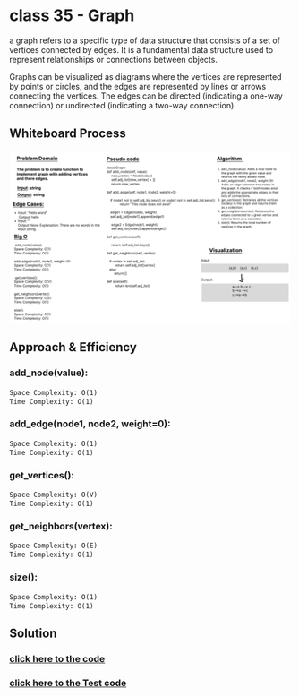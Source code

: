 # class 35 - Graph

 a graph refers to a specific type of data structure that consists of a set of vertices connected by edges. It is a fundamental data structure used to represent relationships or connections between objects.

Graphs can be visualized as diagrams where the vertices are represented by points or circles, and the edges are represented by lines or arrows connecting the vertices. The edges can be directed (indicating a one-way connection) or undirected (indicating a two-way connection).

## Whiteboard Process
![whiteboard](../assest/cc35.png)

## Approach & Efficiency

### add_node(value):
    Space Complexity: O(1) 
    Time Complexity: O(1) 

### add_edge(node1, node2, weight=0):
    Space Complexity: O(1) 
    Time Complexity: O(1) 

### get_vertices():
    Space Complexity: O(V) 
    Time Complexity: O(1)
### get_neighbors(vertex):
    Space Complexity: O(E) 
    Time Complexity: O(1) 
### size():
    Space Complexity: O(1) 
    Time Complexity: O(1) 

## Solution
### [click here to the  code](./graph.py)
### [click here to the Test code](../tests/test_graph.py)